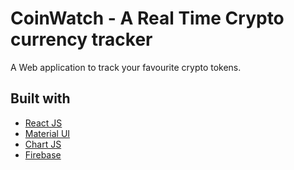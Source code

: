 # CoinWatch - A Real Time Crypto currency tracker
A Web application to track your favourite crypto tokens.

## Built with 

- [React JS](https://reactjs.org/)
- [Material UI](https://v4.mui.com/)
- [Chart JS](https://reactchartjs.github.io/react-chartjs-2/#/)
- [Firebase](https://firebase.google.com)
